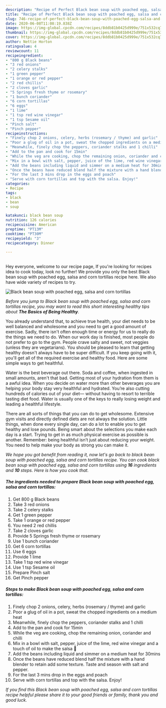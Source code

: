 ```yaml
---
description: "Recipe of Perfect Black bean soup with poached egg, salsa and corn tortillas"
title: "Recipe of Perfect Black bean soup with poached egg, salsa and corn tortillas"
slug: 746-recipe-of-perfect-black-bean-soup-with-poached-egg-salsa-and-corn-tortillas
date: 2020-06-08T11:08:19.838Z
image: https://img-global.cpcdn.com/recipes/8ddb81b0425d999e/751x532cq70/black-bean-soup-with-poached-egg-salsa-and-corn-tortillas-recipe-main-photo.jpg
thumbnail: https://img-global.cpcdn.com/recipes/8ddb81b0425d999e/751x532cq70/black-bean-soup-with-poached-egg-salsa-and-corn-tortillas-recipe-main-photo.jpg
cover: https://img-global.cpcdn.com/recipes/8ddb81b0425d999e/751x532cq70/black-bean-soup-with-poached-egg-salsa-and-corn-tortillas-recipe-main-photo.jpg
author: Nettie Horton
ratingvalue: 4
reviewcount: 11
recipeingredient:
- "800 g Black beans"
- "3 red onions"
- "2 celery stalks"
- "1 green pepper"
- "1 orange or red pepper"
- "2 red chillis"
- "2 cloves garlic"
- "5 Springs fresh thyme or rosemary"
- "1 bunch coriander"
- "6 corn tortillas"
- "6 eggs"
- "1 lime"
- "1 tsp red wine vinegar"
- "1 tsp Sesame oil"
- "Pinch salt"
- "Pinch pepper"
recipeinstructions:
- "Finely chop 2 onions, celery, herbs (rosemary / thyme) and garlic"
- "Poor a glug of oil in a pot, sweat the chopped ingredients on a medium heat"
- "Meanwhile, finely chop the peppers, coriander stalks and 1 chilli"
- "Add to the pan and cook for 15min"
- "While the veg are cooking, chop the remaining onion, coriander and chilli"
- "Mix in a bowl with salt, pepper, juice of the lime, red wine vinegar and a touch of oil to make the salsa 💃"
- "Add the beans including liquid and simmer on a medium heat for 30mins"
- "Once the beans have reduced blend half the mixture with a hand blender to retain add some texture. Taste and season with salt and pepper."
- "For the last 3 mins drop in the eggs and poach"
- "Serve with corn tortillas and top with the salsa. Enjoy!"
categories:
- Recipe
tags:
- black
- bean
- soup

katakunci: black bean soup 
nutrition: 126 calories
recipecuisine: American
preptime: "PT13M"
cooktime: "PT30M"
recipeyield: "3"
recipecategory: Dinner

---
```

<br>
Hey everyone, welcome to our recipe page, If you're looking for recipes idea to cook today, look no further! We provide you only the best Black bean soup with poached egg, salsa and corn tortillas recipe here. We also have wide variety of recipes to try.
<br>


![Black bean soup with poached egg, salsa and corn tortillas](https://img-global.cpcdn.com/recipes/8ddb81b0425d999e/751x532cq70/black-bean-soup-with-poached-egg-salsa-and-corn-tortillas-recipe-main-photo.jpg)

<i>Before you jump to Black bean soup with poached egg, salsa and corn tortillas recipe, you may want to read this short interesting healthy tips about <strong>The Basics of Being Healthy</strong>.</i>

You already understand that, to achieve true health, your diet needs to be well balanced and wholesome and you need to get a good amount of exercise. Sadly, there isn't often enough time or energy for us to really do the things we need to do. When our work day is finished, most people do not prefer to go to the gym. People crave salty and sweet, not veggies (unless they are vegetarians). You should be pleased to learn that getting healthy doesn't always have to be super difficult. If you keep going with it, you'll get all of the required exercise and healthy food. Here are some simple ways to get healthful.

Water is the best beverage out there. Soda and coffee, when ingested in small amounts, aren't that bad. Getting most of your hydration from them is a awful idea. When you decide on water more than other beverages you are helping your body stay very healthful and hydrated. You’re also cutting hundreds of calories out of your diet— without having to resort to terrible tasting diet food. Water is usually one of the keys to really losing weight and leading a healthful lifestyle.

There are all sorts of things that you can do to get wholesome. Extensive gym visits and directly defined diets are not always the solution. Little things, when done every single day, can do a lot to enable you to get healthy and lose pounds. Being smart about the selections you make each day is a start. Trying to get in as much physical exercise as possible is another. Remember: being healthful isn’t just about reducing your weight. You need to help make your body as strong you can make it. 


<i>We hope you got benefit from reading it, now let's go back to black bean soup with poached egg, salsa and corn tortillas recipe. You can cook black bean soup with poached egg, salsa and corn tortillas using <strong>16</strong> ingredients and <strong>10</strong> steps. Here is how you cook that.
</i>

##### The ingredients needed to prepare Black bean soup with poached egg, salsa and corn tortillas:

1. Get 800 g Black beans
1. Take 3 red onions
1. Take 2 celery stalks
1. Get 1 green pepper
1. Take 1 orange or red pepper
1. You need 2 red chillis
1. Take 2 cloves garlic
1. Provide 5 Springs fresh thyme or rosemary
1. Use 1 bunch coriander
1. Get 6 corn tortillas
1. Use 6 eggs
1. Provide 1 lime
1. Take 1 tsp red wine vinegar
1. Use 1 tsp Sesame oil
1. Prepare Pinch salt
1. Get Pinch pepper


##### Steps to make Black bean soup with poached egg, salsa and corn tortillas:

1. Finely chop 2 onions, celery, herbs (rosemary / thyme) and garlic
1. Poor a glug of oil in a pot, sweat the chopped ingredients on a medium heat
1. Meanwhile, finely chop the peppers, coriander stalks and 1 chilli
1. Add to the pan and cook for 15min
1. While the veg are cooking, chop the remaining onion, coriander and chilli
1. Mix in a bowl with salt, pepper, juice of the lime, red wine vinegar and a touch of oil to make the salsa 💃
1. Add the beans including liquid and simmer on a medium heat for 30mins
1. Once the beans have reduced blend half the mixture with a hand blender to retain add some texture. Taste and season with salt and pepper.
1. For the last 3 mins drop in the eggs and poach
1. Serve with corn tortillas and top with the salsa. Enjoy!


<i>If you find this Black bean soup with poached egg, salsa and corn tortillas recipe helpful please share it to your good friends or family, thank you and good luck.</i>
